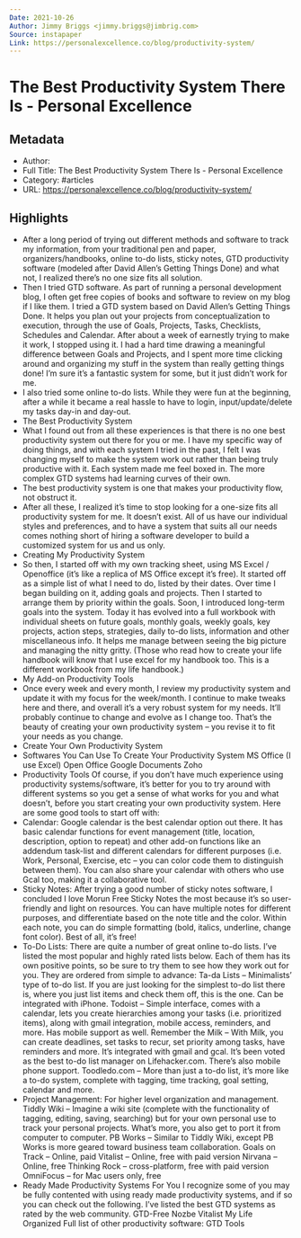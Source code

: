 ```yaml
---
Date: 2021-10-26
Author: Jimmy Briggs <jimmy.briggs@jimbrig.com>
Source: instapaper
Link: https://personalexcellence.co/blog/productivity-system/
---
```

# The Best Productivity System There Is - Personal Excellence

## Metadata
- Author: 
- Full Title: The Best Productivity System There Is - Personal Excellence
- Category: #articles
- URL: https://personalexcellence.co/blog/productivity-system/

## Highlights
- After a long period of trying out different methods and software to track my information, from your traditional pen and paper, organizers/handbooks, online to-do lists, sticky notes, GTD productivity software (modeled after David Allen’s Getting Things Done) and what not, I realized there’s no one size fits all solution.
- Then I tried GTD software. As part of running a personal development blog, I often get free copies of books and software to review on my blog if I like them. I tried a GTD system based on David Allen’s Getting Things Done. It helps you plan out your projects from conceptualization to execution, through the use of Goals, Projects, Tasks, Checklists, Schedules and Calendar. After about a week of earnestly trying to make it work, I stopped using it. I had a hard time drawing a meaningful difference between Goals and Projects, and I spent more time clicking around and organizing my stuff in the system than really getting things done! I’m sure it’s a fantastic system for some, but it just didn’t work for me.
- I also tried some online to-do lists. While they were fun at the beginning, after a while it became a real hassle to have to login, input/update/delete my tasks day-in and day-out.
- The Best Productivity System
- What I found out from all these experiences is that there is no one best productivity system out there for you or me. I have my specific way of doing things, and with each system I tried in the past, I felt I was changing myself to make the system work out rather than being truly productive with it. Each system made me feel boxed in. The more complex GTD systems had learning curves of their own.
- The best productivity system is one that makes your productivity flow, not obstruct it.
- After all these, I realized it’s time to stop looking for a one-size fits all productivity system for me. It doesn’t exist. All of us have our individual styles and preferences, and to have a system that suits all our needs comes nothing short of hiring a software developer to build a customized system for us and us only.
- Creating My Productivity System
- So then, I started off with my own tracking sheet, using MS Excel / Openoffice (it’s like a replica of MS Office except it’s free). It started off as a simple list of what I need to do, listed by their dates. Over time I began building on it, adding goals and projects. Then I started to arrange them by priority within the goals. Soon, I introduced long-term goals into the system.
  Today it has evolved into a full workbook with individual sheets on future goals, monthly goals, weekly goals, key projects, action steps, strategies, daily to-do lists, information and other miscellaneous info. It helps me manage between seeing the big picture and managing the nitty gritty. (Those who read how to create your life handbook will know that I use excel for my handbook too. This is a different workbook from my life handbook.)
- My Add-on Productivity Tools
- Once every week and every month, I review my productivity system and update it with my focus for the week/month. I continue to make tweaks here and there, and overall it’s a very robust system for my needs. It’ll probably continue to change and evolve as I change too. That’s the beauty of creating your own productivity system – you revise it to fit your needs as you change.
- Create Your Own Productivity System
- Softwares You Can Use To Create Your Productivity System
  MS Office (I use Excel)
  Open Office
  Google Documents
  Zoho
- Productivity Tools
  Of course, if you don’t have much experience using productivity systems/software, it’s better for you to try around with different systems so you get a sense of what works for you and what doesn’t, before you start creating your own productivity system. Here are some good tools to start off with:
- Calendar: Google calendar is the best calendar option out there. It has basic calendar functions for event management (title, location, description, option to repeat) and other add-on functions like an addendum task-list and different calendars for different purposes (i.e. Work, Personal, Exercise, etc – you can color code them to distinguish between them). You can also share your calendar with others who use Gcal too, making it a collaborative tool.
- Sticky Notes: After trying a good number of sticky notes software, I concluded I love Morun Free Sticky Notes the most because it’s so user-friendly and light on resources. You can have multiple notes for different purposes, and differentiate based on the note title and the color. Within each note, you can do simple formatting (bold, italics, underline, change font color). Best of all, it’s free!
- To-Do Lists: There are quite a number of great online to-do lists. I’ve listed the most popular and highly rated lists below. Each of them has its own positive points, so be sure to try them to see how they work out for you. They are ordered from simple to advance:
  Ta-da Lists – Minimalists’ type of to-do list. If you are just looking for the simplest to-do list there is, where you just list items and check them off, this is the one. Can be integrated with iPhone.
  Todoist – Simple interface, comes with a calendar, lets you create hierarchies among your tasks (i.e. prioritized items), along with gmail integration, mobile access, reminders, and more. Has mobile support as well.
  Remember the Milk – With Milk, you can create deadlines, set tasks to recur, set priority among tasks, have reminders and more. It’s integrated with gmail and gcal. It’s been voted as the best to-do list manager on Lifehacker.com. There’s also mobile phone support.
  Toodledo.com – More than just a to-do list, it’s more like a to-do system, complete with tagging, time tracking, goal setting, calendar and more.
- Project Management: For higher level organization and management.
  Tiddly Wiki – Imagine a wiki site (complete with the functionality of tagging, editing, saving, searching) but for your own personal use to track your personal projects. What’s more, you also get to port it from computer to computer.
  PB Works – Similar to Tiddly Wiki, except PB Works is more geared toward business team collaboration.
  Goals on Track – Online, paid
  Vitalist – Online, free with paid version
  Nirvana – Online, free
  Thinking Rock – cross-platform, free with paid version
  OmniFocus – for Mac users only, free
- Ready Made Productivity Systems For You
  I recognize some of you may be fully contented with using ready made productivity systems, and if so you can check out the following. I’ve listed the best GTD systems as rated by the web community.
  GTD-Free
  Nozbe
  Vitalist
  My Life Organized
  Full list of other productivity software: GTD Tools
